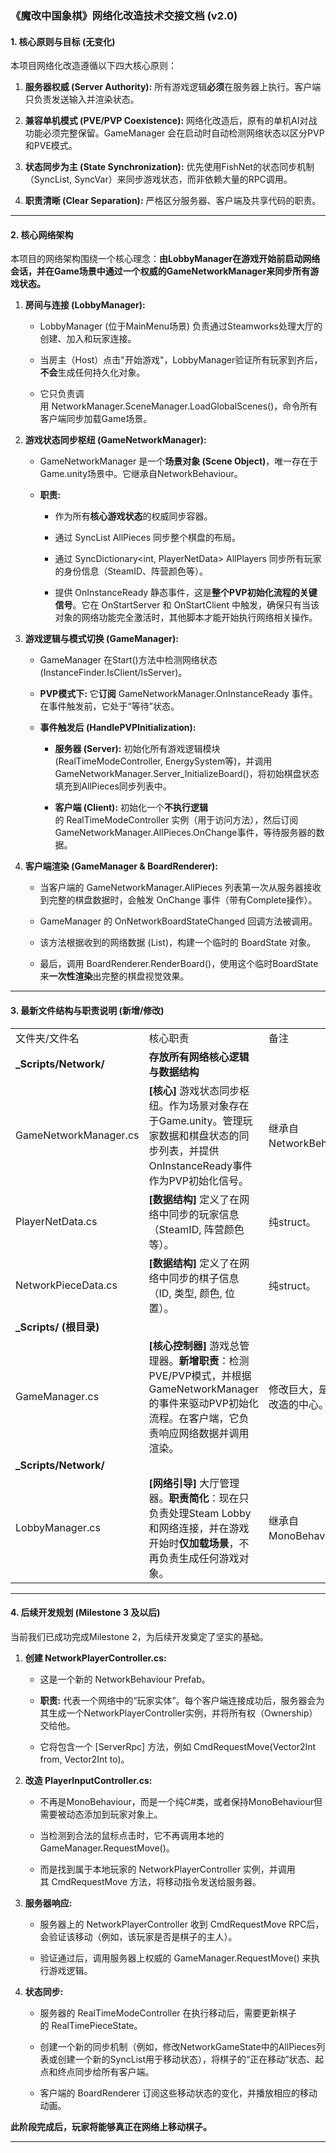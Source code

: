 ### **《魔改中国象棋》网络化改造技术交接文档 (v2.0)**

#### **1. 核心原则与目标 (无变化)**

本项目网络化改造遵循以下四大核心原则：

1. **服务器权威 (Server Authority):** 所有游戏逻辑**必须**在服务器上执行。客户端只负责发送输入并渲染状态。
    
2. **兼容单机模式 (PVE/PVP Coexistence):** 网络化改造后，原有的单机AI对战功能必须完整保留。GameManager 会在启动时自动检测网络状态以区分PVP和PVE模式。
    
3. **状态同步为主 (State Synchronization):** 优先使用FishNet的状态同步机制（SyncList, SyncVar）来同步游戏状态，而非依赖大量的RPC调用。
    
4. **职责清晰 (Clear Separation):** 严格区分服务器、客户端及共享代码的职责。
    

---

#### **2. 核心网络架构**

本项目的网络架构围绕一个核心理念：**由LobbyManager在游戏开始前启动网络会话，并在Game场景中通过一个权威的GameNetworkManager来同步所有游戏状态。**

1. **房间与连接 (LobbyManager):**
    
    - LobbyManager (位于MainMenu场景) 负责通过Steamworks处理大厅的创建、加入和玩家连接。
        
    - 当房主（Host）点击"开始游戏"，LobbyManager验证所有玩家到齐后，**不会**生成任何持久化对象。
        
    - 它只负责调用 NetworkManager.SceneManager.LoadGlobalScenes()，命令所有客户端同步加载Game场景。
        
2. **游戏状态同步枢纽 (GameNetworkManager):**
    
    - GameNetworkManager 是一个**场景对象 (Scene Object)**，唯一存在于Game.unity场景中。它继承自NetworkBehaviour。
        
    - **职责:**
        
        - 作为所有**核心游戏状态**的权威同步容器。
            
        - 通过 SyncList<NetworkPieceData> AllPieces 同步整个棋盘的布局。
            
        - 通过 SyncDictionary<int, PlayerNetData> AllPlayers 同步所有玩家的身份信息（SteamID、阵营颜色等）。
            
        - 提供 OnInstanceReady 静态事件，这是**整个PVP初始化流程的关键信号**。它在 OnStartServer 和 OnStartClient 中触发，确保只有当该对象的网络功能完全激活时，其他脚本才能开始执行网络相关操作。
            
3. **游戏逻辑与模式切换 (GameManager):**
    
    - GameManager 在Start()方法中检测网络状态 (InstanceFinder.IsClient/IsServer)。
        
    - **PVP模式下:** 它**订阅** GameNetworkManager.OnInstanceReady 事件。在事件触发前，它处于“等待”状态。
        
    - **事件触发后 (HandlePVPInitialization):**
        
        - **服务器 (Server):** 初始化所有游戏逻辑模块 (RealTimeModeController, EnergySystem等)，并调用GameNetworkManager.Server_InitializeBoard()，将初始棋盘状态填充到AllPieces同步列表中。
            
        - **客户端 (Client):** 初始化一个**不执行逻辑**的 RealTimeModeController 实例（用于访问方法），然后订阅GameNetworkManager.AllPieces.OnChange事件，等待服务器的数据。
            
4. **客户端渲染 (GameManager & BoardRenderer):**
    
    - 当客户端的 GameNetworkManager.AllPieces 列表第一次从服务器接收到完整的棋盘数据时，会触发 OnChange 事件（带有Complete操作）。
        
    - GameManager 的 OnNetworkBoardStateChanged 回调方法被调用。
        
    - 该方法根据收到的网络数据 (List<NetworkPieceData>)，构建一个临时的 BoardState 对象。
        
    - 最后，调用 BoardRenderer.RenderBoard()，使用这个临时BoardState来**一次性渲染**出完整的棋盘视觉效果。
        


---

#### **3. 最新文件结构与职责说明 (新增/修改)**

|   |   |   |
|---|---|---|
|文件夹/文件名|核心职责|备注|
|**_Scripts/Network/**|**存放所有网络核心逻辑与数据结构**||
|GameNetworkManager.cs|**[核心]** 游戏状态同步枢纽。作为场景对象存在于Game.unity。管理玩家数据和棋盘状态的同步列表，并提供OnInstanceReady事件作为PVP初始化信号。|继承自NetworkBehaviour。|
|PlayerNetData.cs|**[数据结构]** 定义了在网络中同步的玩家信息（SteamID, 阵营颜色等）。|纯struct。|
|NetworkPieceData.cs|**[数据结构]** 定义了在网络中同步的棋子信息（ID, 类型, 颜色, 位置）。|纯struct。|
|**_Scripts/ (根目录)**|||
|GameManager.cs|**[核心控制器]** 游戏总管理器。**新增职责**：检测PVE/PVP模式，并根据GameNetworkManager的事件来驱动PVP初始化流程。在客户端，它负责响应网络数据并调用渲染。|修改巨大，是网络化改造的中心。|
|**_Scripts/Network/**|||
|LobbyManager.cs|**[网络引导]** 大厅管理器。**职责简化**：现在只负责处理Steam Lobby和网络连接，并在游戏开始时**仅加载场景**，不再负责生成任何游戏对象。|继承自MonoBehaviour。|

---

#### **4. 后续开发规划 (Milestone 3 及以后)**

当前我们已成功完成Milestone 2，为后续开发奠定了坚实的基础。

1. **创建 NetworkPlayerController.cs:**
    
    - 这是一个新的 NetworkBehaviour Prefab。
        
    - **职责:** 代表一个网络中的“玩家实体”。每个客户端连接成功后，服务器会为其生成一个NetworkPlayerController实例，并将所有权（Ownership）交给他。
        
    - 它将包含一个 [ServerRpc] 方法，例如 CmdRequestMove(Vector2Int from, Vector2Int to)。
        
2. **改造 PlayerInputController.cs:**
    
    - 不再是MonoBehaviour，而是一个纯C#类，或者保持MonoBehaviour但需要被动态添加到玩家对象上。
        
    - 当检测到合法的鼠标点击时，它不再调用本地的GameManager.RequestMove()。
        
    - 而是找到属于本地玩家的 NetworkPlayerController 实例，并调用其 CmdRequestMove 方法，将移动指令发送给服务器。
        
3. **服务器响应:**
    
    - 服务器上的 NetworkPlayerController 收到 CmdRequestMove RPC后，会验证该移动（例如，该玩家是否是棋子的主人）。
        
    - 验证通过后，调用服务器上权威的 GameManager.RequestMove() 来执行游戏逻辑。
        
4. **状态同步:**
    
    - 服务器的 RealTimeModeController 在执行移动后，需要更新棋子的 RealTimePieceState。
        
    - 创建一个新的同步机制（例如，修改NetworkGameState中的AllPieces列表或创建一个新的SyncList用于移动状态），将棋子的“正在移动”状态、起点和终点同步给所有客户端。
        
    - 客户端的 BoardRenderer 订阅这些移动状态的变化，并播放相应的移动动画。
        

**此阶段完成后，玩家将能够真正在网络上移动棋子。**

---